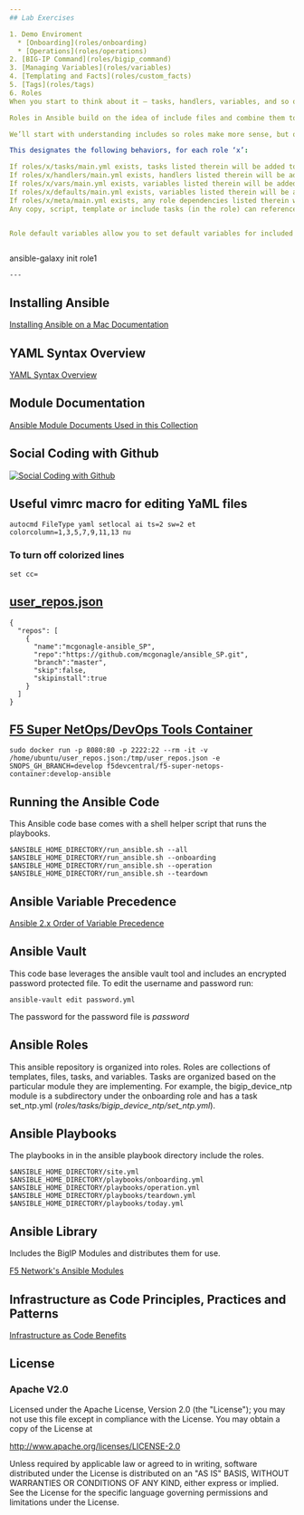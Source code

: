 ```yaml
---
## Lab Exercises

1. Demo Enviroment
  * [Onboarding](roles/onboarding)
  * [Operations](roles/operations)
2. [BIG-IP Command](roles/bigip_command)
3. [Managing Variables](roles/variables)
4. [Templating and Facts](roles/custom_facts)
5. [Tags](roles/tags)
6. Roles
When you start to think about it – tasks, handlers, variables, and so on – begin to form larger concepts. You start to think about modeling what something is, rather than how to make something look like something. It’s no longer “apply this handful of THINGS to these hosts”, you say “these hosts are dbservers” or “these hosts are webservers”. In programming, we might call that “encapsulating” how things work. For instance, you can drive a car without knowing how the engine works.

Roles in Ansible build on the idea of include files and combine them to form clean, reusable abstractions – they allow you to focus more on the big picture and only dive down into the details when needed.

We’ll start with understanding includes so roles make more sense, but our ultimate goal should be understanding roles – roles are great and you should use them every time you write playbooks.

This designates the following behaviors, for each role ‘x’:

If roles/x/tasks/main.yml exists, tasks listed therein will be added to the play
If roles/x/handlers/main.yml exists, handlers listed therein will be added to the play
If roles/x/vars/main.yml exists, variables listed therein will be added to the play
If roles/x/defaults/main.yml exists, variables listed therein will be added to the play
If roles/x/meta/main.yml exists, any role dependencies listed therein will be added to the list of roles (1.3 and later)
Any copy, script, template or include tasks (in the role) can reference files in roles/x/{files,templates,tasks}/ (dir depends on task) without having to path them relatively or absolutely


Role default variables allow you to set default variables for included or dependent roles (see below). To create defaults, simply add a defaults/main.yml file in your role directory. These variables will have the lowest priority of any variables available, and can be easily overridden by any other variable, including inventory variables.



```
ansible-galaxy init role1
```
---
```


## Installing Ansible

[Installing Ansible on a Mac Documentation](docs/INSTALL.md)

## YAML Syntax Overview

[YAML Syntax Overview](https://learn.getgrav.org/advanced/yaml)

## Module Documentation

[Ansible Module Documents Used in this Collection](docs/MODULES.md)

## Social Coding with Github

[![Social Coding with Github](https://img.youtube.com/vi/vTiINnsHSc4/0.jpg)](https://youtu.be/vTiINnsHSc4 "Social Coding with Github")


## Useful vimrc macro for editing YaML files
```
autocmd FileType yaml setlocal ai ts=2 sw=2 et colorcolumn=1,3,5,7,9,11,13 nu
```
### To turn off colorized lines
```
set cc=
```

## [user_repos.json](misc/user_repos.json)
```
{
  "repos": [
    {
      "name":"mcgonagle-ansible_SP",
      "repo":"https://github.com/mcgonagle/ansible_SP.git",
      "branch":"master",
      "skip":false,
      "skipinstall":true
    }
  ]
}
```

## [F5 Super NetOps/DevOps Tools Container](https://hub.docker.com/r/f5devcentral/f5-super-netops-container/)

```
sudo docker run -p 8080:80 -p 2222:22 --rm -it -v /home/ubuntu/user_repos.json:/tmp/user_repos.json -e SNOPS_GH_BRANCH=develop f5devcentral/f5-super-netops-container:develop-ansible
```

## Running the Ansible Code
This Ansible code base comes with a shell helper script that runs the playbooks. 
```
$ANSIBLE_HOME_DIRECTORY/run_ansible.sh --all
$ANSIBLE_HOME_DIRECTORY/run_ansible.sh --onboarding
$ANSIBLE_HOME_DIRECTORY/run_ansible.sh --operation
$ANSIBLE_HOME_DIRECTORY/run_ansible.sh --teardown
```

## Ansible Variable Precedence

[Ansible 2.x Order of Variable Precedence](docs/PRECEDENCE.md)

## Ansible Vault
This code base leverages the ansible vault tool and includes an encrypted password protected file. 
To edit the username and password run:
```
ansible-vault edit password.yml
```
The password for the password file is *password*

## Ansible Roles
This ansible repository is organized into roles. Roles are collections of templates, files, tasks,
and variables. Tasks are organized based on the particular module they are implementing. For example,
the bigip_device_ntp module is a subdirectory under the onboarding role and has a task 
set_ntp.yml (*roles/tasks/bigip_device_ntp/set_ntp.yml*).

## Ansible Playbooks
The playbooks in in the ansible playbook directory include the roles.

```
$ANSIBLE_HOME_DIRECTORY/site.yml
$ANSIBLE_HOME_DIRECTORY/playbooks/onboarding.yml
$ANSIBLE_HOME_DIRECTORY/playbooks/operation.yml
$ANSIBLE_HOME_DIRECTORY/playbooks/teardown.yml
$ANSIBLE_HOME_DIRECTORY/playbooks/today.yml
```

## Ansible Library
Includes the BigIP Modules and distributes them for use. 

[F5 Network's Ansible Modules](https://github.com/F5Networks/f5-ansible/tree/devel/library)

## Infrastructure as Code Principles, Practices and Patterns
[Infrastructure as Code Benefits](docs/IAC.md)


## License
### Apache V2.0

Licensed under the Apache License, Version 2.0 (the "License"); you may not use this file except in compliance with the License. You may obtain a copy of the License at

http://www.apache.org/licenses/LICENSE-2.0

Unless required by applicable law or agreed to in writing, software distributed under the License is distributed on an "AS IS" BASIS, WITHOUT WARRANTIES OR CONDITIONS OF ANY KIND, either express or implied. See the License for the specific language governing permissions and limitations under the License.
